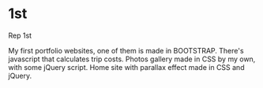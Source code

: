 # 1st
Rep 1st


My first portfolio websites, one of them is made in BOOTSTRAP. 
There's javascript that calculates trip costs. 
Photos gallery made in CSS by my own, with some jQuery script.
Home site with parallax effect made in CSS and jQuery.

